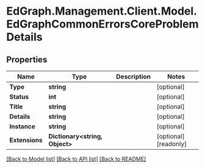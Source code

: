 # EdGraph.Management.Client.Model.EdGraphCommonErrorsCoreProblemDetails

## Properties

Name | Type | Description | Notes
------------ | ------------- | ------------- | -------------
**Type** | **string** |  | [optional] 
**Status** | **int** |  | [optional] 
**Title** | **string** |  | [optional] 
**Details** | **string** |  | [optional] 
**Instance** | **string** |  | [optional] 
**Extensions** | **Dictionary&lt;string, Object&gt;** |  | [optional] [readonly] 

[[Back to Model list]](../README.md#documentation-for-models) [[Back to API list]](../README.md#documentation-for-api-endpoints) [[Back to README]](../README.md)

